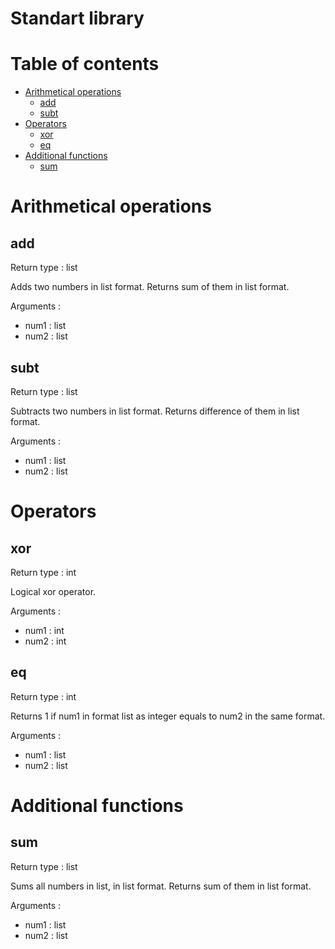 # Standart library
# Table of contents
* [Arithmetical operations](#arithmetical-operations)
  * [add](#add)
  * [subt](#subt)
* [Operators](#operators)
  * [xor](#xor)
  * [eq](#eq)
* [Additional functions](#additional-functions)
  * [sum](#sum)

# Arithmetical operations
  ## add
  Return type : list
  
  Adds two numbers in list format. Returns sum of them in list format.

  Arguments :
  * num1 : list
  * num2 : list

  ## subt
  Return type : list
  
  Subtracts two numbers in list format. Returns difference of them in list format.

  Arguments :
  * num1 : list
  * num2 : list

# Operators
  ## xor
  Return type : int
  
  Logical xor operator.

  Arguments :
  * num1 : int
  * num2 : int

  ## eq
  Return type : int
  
  Returns 1 if num1 in format list as integer equals to num2 in the same format.

  Arguments :
  * num1 : list
  * num2 : list

# Additional functions
  ## sum
  Return type : list
  
  Sums all numbers in list, in list format. Returns sum of them in list format.

  Arguments :
  * num1 : list
  * num2 : list